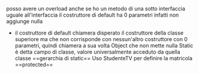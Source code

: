 posso avere un overload anche se ho un metodo di una sotto interfaccia uguale all'interfaccia
il costruttore di default ha 0 parametri infatti non aggiunge nulla
- il costruttore di default chiamera disperato il costruttore della classe superiore ma che non corrisponde con nessun'altro costruttore con 0 parametri, quindi chiamera a sua volta Object che non mette nulla
Static è detta campo di classe, valore universalmente acceduto da quella classe
==gerarchia di static==
Uso StudenteTV per definire la matricola
==protected==
